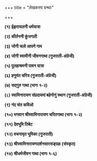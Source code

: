 +++
title = "लेखकस्य ग्रन्थाः"

+++

**(१) ईझरायलनी धर्मयात्रा**

**(२) कीर्तननी कुंजगली**

**(३) जोगी चलो आपणे गाम**

**(४) जोगी स्वामीनी जीवनगाथा (गुजराती-अंग्रेजी)**

**(५) पुलहाश्रमनी पावन यात्रा**

**(६) हनुमंत चरित्र (गुजराती-अंग्रेजी)**

**(७) सद्गुरु गाथा (भागः १-२)**

**(८) स्वामिनारायण संप्रदायमां बहेनोनुं स्थान (गुजराती-अंग्रेजी)**

**(९) नंद संत कविओ**

**(१०) भगवान श्रीस्वामिनारायण चरितगाथा (भागः १-२)**

**(११) देवभूमि तिबेट**

**(१२) वचनामृत भूमिका (गुजराती)**

**(१३) श्रीस्वामिनारायणदर्शनसारसङ्ग्रहः (संस्कृत)**

**(१४) श्रीधर्मजीवन गाथा (भागः १-६)**